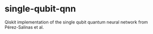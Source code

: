 # single-qubit-qnn
Qiskit implementation of the single qubit quantum neural network from Pérez-Salinas et al.
